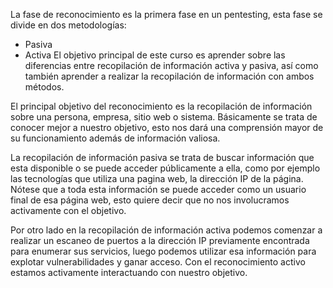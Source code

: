 La fase de reconocimiento es la primera fase en un pentesting, esta fase se divide en dos metodologías:
- Pasiva
- Activa
El objetivo principal de este curso es aprender sobre las diferencias entre recopilación de información activa y pasiva, así como también aprender a realizar la recopilación de información con ambos métodos.

El principal objetivo del reconocimiento es la recopilación de información sobre una persona, empresa, sitio web o sistema. 
Básicamente se trata de conocer mejor a nuestro objetivo, esto nos dará una comprensión mayor de su funcionamiento además de información valiosa.

La recopilación de información pasiva se trata de buscar información que esta disponible o se puede acceder públicamente a ella, como por ejemplo las tecnologías que utiliza una pagina web, la dirección IP de la página. Nótese que a toda esta información se puede acceder como un usuario final de esa página web, esto quiere decir que no nos involucramos activamente con el objetivo.

Por otro lado en la recopilación de información activa podemos comenzar a realizar un escaneo de puertos a la dirección IP previamente encontrada para enumerar sus servicios, luego podemos utilizar esa información para explotar vulnerabilidades y ganar acceso. Con el reconocimiento activo estamos activamente interactuando con nuestro objetivo.